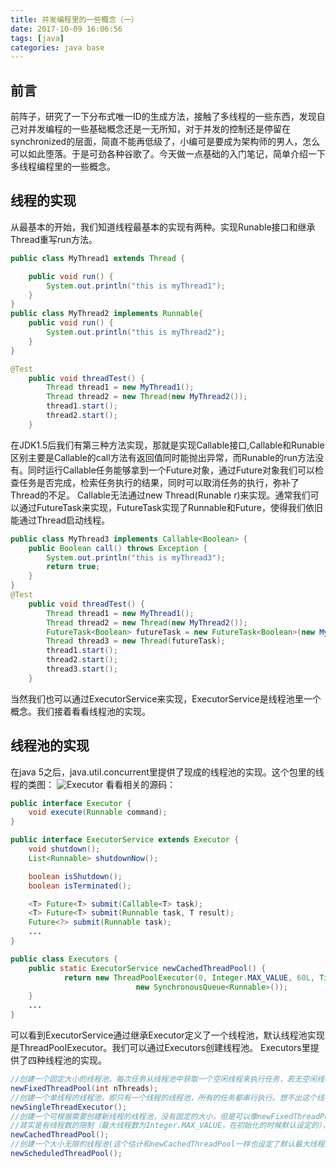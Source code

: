 ```yaml
---
title: 并发编程里的一些概念（一）
date: 2017-10-09 16:06:56
tags: [java]
categories: java base
---
```

## 前言
前阵子，研究了一下分布式唯一ID的生成方法，接触了多线程的一些东西，发现自己对并发编程的一些基础概念还是一无所知，对于并发的控制还是停留在synchronized的层面，简直不能再低级了，小编可是要成为架构师的男人，怎么可以如此堕落。于是可劲各种谷歌了。今天做一点基础的入门笔记，简单介绍一下多线程编程里的一些概念。
## 线程的实现
从最基本的开始，我们知道线程最基本的实现有两种。实现Runable接口和继承Thread重写run方法。
<!--more-->
```java
public class MyThread1 extends Thread {

    public void run() {
        System.out.println("this is myThread1");
    }
}
public class MyThread2 implements Runnable{
    public void run() {
        System.out.println("this is myThread2");
    }
}

@Test
    public void threadTest() {
        Thread thread1 = new MyThread1();
        Thread thread2 = new Thread(new MyThread2());
        thread1.start();
        thread2.start();
    }

```
在JDK1.5后我们有第三种方法实现，那就是实现Callable接口,Callable和Runable区别主要是Callable的call方法有返回值同时能抛出异常，而Runable的run方法没有。同时运行Callable任务能够拿到一个Future对象，通过Future对象我们可以检查任务是否完成，检索任务执行的结果，同时可以取消任务的执行，弥补了Thread的不足。
Callable无法通过new Thread(Runable r)来实现。通常我们可以通过FutureTask来实现，FutureTask实现了Runnable和Future，使得我们依旧能通过Thread启动线程。
```java
public class MyThread3 implements Callable<Boolean> {
    public Boolean call() throws Exception {
        System.out.println("this is myThread3");
        return true;
    }
}
@Test
    public void threadTest() {
        Thread thread1 = new MyThread1();
        Thread thread2 = new Thread(new MyThread2());
        FutureTask<Boolean> futureTask = new FutureTask<Boolean>(new MyThread3());
        Thread thread3 = new Thread(futureTask);
        thread1.start();
        thread2.start();
        thread3.start();
    }
```
当然我们也可以通过ExecutorService来实现，ExecutorService是线程池里一个概念。我们接着看看线程池的实现。
## 线程池的实现
在java 5之后，java.util.concurrent里提供了现成的线程池的实现。这个包里的线程的类图：
![Executor](/images/thread/Executor.png)
看看相关的源码：
```java
public interface Executor {
    void execute(Runnable command);
}

public interface ExecutorService extends Executor {
    void shutdown();
    List<Runnable> shutdownNow();

    boolean isShutdown();
    boolean isTerminated();

    <T> Future<T> submit(Callable<T> task);
    <T> Future<T> submit(Runnable task, T result);
    Future<?> submit(Runnable task);
    ...
}

public class Executors {
    public static ExecutorService newCachedThreadPool() {
            return new ThreadPoolExecutor(0, Integer.MAX_VALUE, 60L, TimeUnit.SECONDS, 
                            new SynchronousQueue<Runnable>());
    }
    ...
}
```
可以看到ExecutorService通过继承Executor定义了一个线程池，默认线程池实现是ThreadPoolExecutor。我们可以通过Executors创建线程池。
Executors里提供了四种线程池的实现。
```java
//创建一个固定大小的线程池，每次任务从线程池中获取一个空闲线程来执行任务，若无空闲线程则创建新的线程直到线程数达到线程池的最大大小。一旦线程数达到最大数，保持大小不变，在有任务进来则等待线程空闲
newFixedThreadPool(int nThreads);
//创建一个单线程的线程池，即只有一个线程的线程池，所有的任务都串行执行。想不出这个线程的作用，顺序执行意味着可以使任务的执行顺序按照任务提交顺序执行。
newSingleThreadExecutor();
//创建一个可根据需要创建新线程的线程池，没有固定的大小，但是可以像newFixedThreadPool一样创建新的线程。
//其实是有线程数的限制（最大线程数为Integer.MAX_VALUE，在初始化的时候默认设定的），它会将那些已有超过设定的超时时间未被使用的线程从池中移除，估计在高并发情况下使用这个可能会有内存溢出的异常
newCachedThreadPool();
//创建一个大小无限的线程池(这个估计和newCachedThreadPool一样也设定了默认最大线程数)，此线程池支持定时以及周期性执行任务的需求。
newScheduledThreadPool();
```

